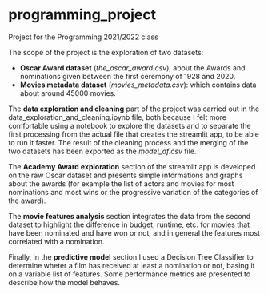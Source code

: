 # programming_project
Project for the Programming 2021/2022 class

The scope of the project is the exploration of two datasets:
- **Oscar Award dataset** (*the_oscar_award.csv*), about the Awards and nominations given between the first ceremony of 1928 and 2020.
- **Movies metadata dataset** (*movies_metadata.csv*): which contains data about around 45000 movies.

The **data exploration and cleaning** part of the project was carried out in the data_exploration_and_cleaning.ipynb file, both because I felt more comfortable using a notebook to explore the datasets and to separate the first processing from the actual file that creates the streamlit app, to be able to run it faster.
The result of the cleaning process and the merging of the two datasets has been exported as the *model_df.csv* file.

The **Academy Award exploration** section of the streamlit app is developed on the raw Oscar dataset and presents simple informations and graphs about the awards (for example the list of actors and movies for most nominations and most wins or the progressive variation of the categories of the award).

The **movie features analysis** section integrates the data from the second dataset to highlight the difference in budget, runtime, etc. for movies that have been nominated and have won or not, and in general the features most correlated with a nomination.

Finally, in the **predictive model** section I used a Decision Tree Classifier to determine wheter a film has received at least a nomination or not, basing it on a variable list of features. Some performance metrics are presented to describe how the model behaves.

